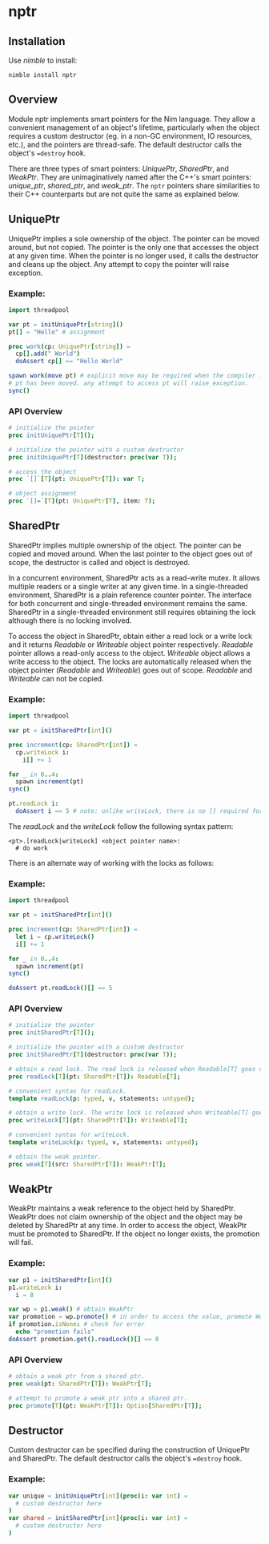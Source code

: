 # nptr

## Installation

Use _nimble_ to install:
```
nimble install nptr
```

## Overview

Module nptr implements smart pointers for the Nim language. They allow a
convenient management of an object's lifetime, particularly when the object
requires a custom destructor (eg. in a non-GC environment, IO resources, etc.),
and the pointers are thread-safe. The default destructor calls the object's
`=destroy` hook.

There are three types of smart pointers: _UniquePtr_, _SharedPtr_, and
_WeakPtr_. They are unimaginatively named after the C++'s smart pointers:
_unique_ptr_, _shared_ptr_, and _weak_ptr_. The `nptr` pointers share
similarities to their C++ counterparts but are not quite the same as explained
below.

## UniquePtr

UniquePtr implies a sole ownership of the object. The pointer can be moved
around, but not copied. The pointer is the only one that accesses the object at
any given time. When the pointer is no longer used, it calls the destructor and
cleans up the object. Any attempt to copy the pointer will raise exception.

### Example:
```Nim
import threadpool

var pt = initUniquePtr[string]()
pt[] = "Hello" # assignment

proc work(cp: UniquePtr[string]) =
  cp[].add(" World")
  doAssert cp[] == "Hello World"

spawn work(move pt) # explicit move may be required when the compiler is unable to determine whether the variable has been moved.
# pt has been moved. any attempt to access pt will raise exception.
sync()
```

### API Overview
```Nim
# initialize the pointer
proc initUniquePtr[T]();

# initialize the pointer with a custom destructor
proc initUniquePtr[T](destructor: proc(var T));

# access the object
proc `[]`[T](pt: UniquePtr[T]): var T;

# object assignment
proc `[]=`[T](pt: UniquePtr[T], item: T);
```

## SharedPtr

SharedPtr implies multiple ownership of the object. The pointer can be copied
and moved around. When the last pointer to the object goes out of scope, the
destructor is called and object is destroyed.

In a concurrent environment, SharedPtr acts as a read-write mutex. It allows
multiple readers or a single writer at any given time. In a single-threaded
environment, SharedPtr is a plain reference counter pointer. The interface for
both concurrent and single-threaded environment remains the same. SharedPtr in a
single-threaded environment still requires obtaining the lock although there is
no locking involved.

To access the object in SharedPtr, obtain either a read lock or a write lock and
it returns _Readable_ or _Writeable_ object pointer respectively. _Readable_
pointer allows a read-only access to the object. _Writeable_ object allows a
write access to the object. The locks are automatically released when the object
pointer (_Readable_ and _Writeable_) goes out of scope. _Readable_ and _Writeable_
can not be copied.

### Example:
```Nim
import threadpool

var pt = initSharedPtr[int]()

proc increment(cp: SharedPtr[int]) =
  cp.writeLock i:
    i[] += 1

for _ in 0..4:
  spawn increment(pt)
sync()

pt.readLock i:
  doAssert i == 5 # note: unlike writeLock, there is no [] required for i.
```

The _readLock_ and the _writeLock_ follow the following syntax pattern:
```
<pt>.[readLock|writeLock] <object pointer name>:
  # do work
```

There is an alternate way of working with the locks as follows:

### Example:
```Nim
import threadpool

var pt = initSharedPtr[int]()

proc increment(cp: SharedPtr[int]) =
  let i = cp.writeLock()
  i[] += 1

for _ in 0..4:
  spawn increment(pt)
sync()

doAssert pt.readLock()[] == 5
```

### API Overview
```Nim
# initialize the pointer
proc initSharedPtr[T]();

# initialize the pointer with a custom destructor
proc initSharedPtr[T](destructor: proc(var T));

# obtain a read lock. The read lock is released when Readable[T] goes out of scope.
proc readLock[T](pt: SharedPtr[T]): Readable[T];

# convenient syntax for readLock.
template readLock(p: typed, v, statements: untyped);

# obtain a write lock. The write lock is released when Writeable[T] goes out of scope.
proc writeLock[T](pt: SharedPtr[T]): Writeable[T];

# convenient syntax for writeLock.
template writeLock(p: typed, v, statements: untyped);

# obtain the weak pointer.
proc weak[T](src: SharedPtr[T]): WeakPtr[T];
```

## WeakPtr

WeakPtr maintains a weak reference to the object held by SharedPtr. WeakPtr does
not claim ownership of the object and the object may be deleted by SharedPtr at
any time. In order to access the object, WeakPtr must be promoted to SharedPtr.
If the object no longer exists, the promotion will fail.

### Example:
```Nim
var p1 = initSharedPtr[int]()
p1.writeLock i:
  i = 8

var wp = p1.weak() # obtain WeakPtr
var promotion = wp.promote() # in order to access the value, promote WeakPtr to SharedPtr
if promotion.isNone: # check for error
  echo "promotion fails"
doAssert promotion.get().readLock()[] == 8
```

### API Overview
```Nim
# obtain a weak ptr from a shared ptr.
proc weak(pt: SharedPtr[T]): WeakPtr[T];

# attempt to promote a weak ptr into a shared ptr.
proc promote[T](pt: WeakPtr[T]): Option[SharedPtr[T]];
```

## Destructor

Custom destructor can be specified during the construction of UniquePtr and
SharedPtr. The default destructor calls the object's `=destroy` hook.

### Example:
```Nim
var unique = initUniquePtr[int](proc(i: var int) =
  # custom destructor here
)
var shared = initSharedPtr[int](proc(i: var int) =
  # custom destructor here
)
```
